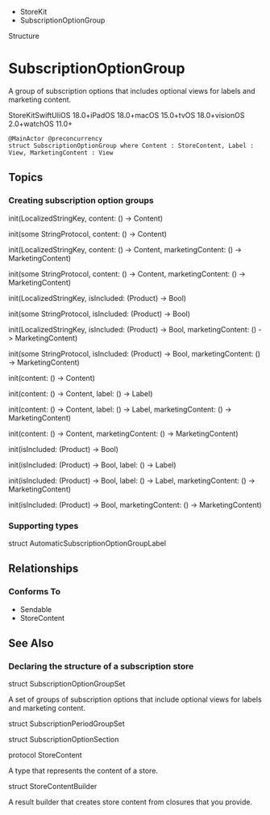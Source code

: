 

- StoreKit
-  SubscriptionOptionGroup 

Structure

# SubscriptionOptionGroup

A group of subscription options that includes optional views for labels and marketing content.

StoreKitSwiftUIiOS 18.0+iPadOS 18.0+macOS 15.0+tvOS 18.0+visionOS 2.0+watchOS 11.0+

``` source
@MainActor @preconcurrency
struct SubscriptionOptionGroup where Content : StoreContent, Label : View, MarketingContent : View
```

## Topics

### Creating subscription option groups

init(LocalizedStringKey, content: () -> Content)

init(some StringProtocol, content: () -> Content)

init(LocalizedStringKey, content: () -> Content, marketingContent: () -> MarketingContent)

init(some StringProtocol, content: () -> Content, marketingContent: () -> MarketingContent)

init(LocalizedStringKey, isIncluded: (Product) -> Bool)

init(some StringProtocol, isIncluded: (Product) -> Bool)

init(LocalizedStringKey, isIncluded: (Product) -> Bool, marketingContent: () -> MarketingContent)

init(some StringProtocol, isIncluded: (Product) -> Bool, marketingContent: () -> MarketingContent)

init(content: () -> Content)

init(content: () -> Content, label: () -> Label)

init(content: () -> Content, label: () -> Label, marketingContent: () -> MarketingContent)

init(content: () -> Content, marketingContent: () -> MarketingContent)

init(isIncluded: (Product) -> Bool)

init(isIncluded: (Product) -> Bool, label: () -> Label)

init(isIncluded: (Product) -> Bool, label: () -> Label, marketingContent: () -> MarketingContent)

init(isIncluded: (Product) -> Bool, marketingContent: () -> MarketingContent)

### Supporting types

struct AutomaticSubscriptionOptionGroupLabel

## Relationships

### Conforms To

- Sendable
- StoreContent

## See Also

### Declaring the structure of a subscription store

struct SubscriptionOptionGroupSet

A set of groups of subscription options that include optional views for labels and marketing content.

struct SubscriptionPeriodGroupSet

struct SubscriptionOptionSection

protocol StoreContent

A type that represents the content of a store.

struct StoreContentBuilder

A result builder that creates store content from closures that you provide.

